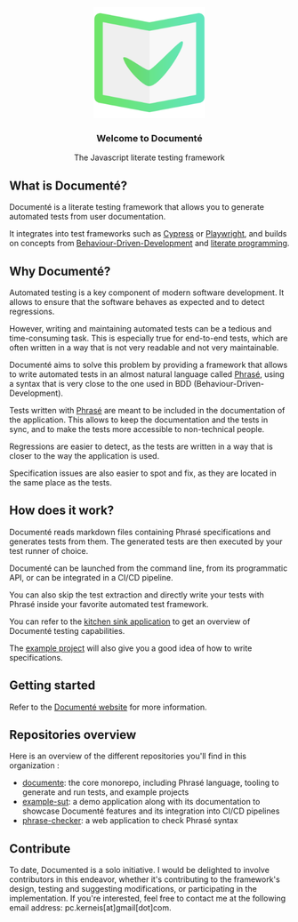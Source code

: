 <p align="center">
    <a href="https://github.com/documente/documente">
        <img alt="Logo for the Documenté literate testing framework" src="https://github.com/documente/documente.github.io/raw/main/public/logo.svg" title="Documenté logo" width="200"/>
    </a>
</p>

<h3 align="center">Welcome to Documenté</h3>

<p align="center">
The Javascript literate testing framework
</p>

## What is Documenté?

Documenté is a literate testing framework that allows you to generate automated tests from user documentation.

It integrates into test frameworks such as [Cypress](https://www.cypress.io/) or [Playwright](https://playwright.dev/), and builds on concepts from [Behaviour-Driven-Development](https://en.wikipedia.org/wiki/Behavior-driven_development) and [literate programming](https://en.wikipedia.org/wiki/Literate_programming).

##  Why Documenté?

Automated testing is a key component of modern software development.
It allows to ensure that the software behaves as expected and to detect regressions.

However, writing and maintaining automated tests can be a tedious and time-consuming task.
This is especially true for end-to-end tests, which are often written in a way that is not very readable and not very maintainable.

Documenté aims to solve this problem by providing a framework that allows to write automated tests
in an almost natural language called [Phrasé](https://github.com/documente/documente/tree/main/packages/phrase), using a syntax that is very close to the one used in BDD (Behaviour-Driven-Development).

Tests written with [Phrasé](https://github.com/documente/documente/tree/main/packages/phrase) are meant to be included in the documentation of the application.
This allows to keep the documentation and the tests in sync, and to make the tests more accessible to non-technical people.

Regressions are easier to detect, as the tests are written in a way that is closer to the way the application is used.

Specification issues are also easier to spot and fix, as they are located in the same place as the tests.

## How does it work?

Documenté reads markdown files containing Phrasé specifications and generates tests from them.
The generated tests are then executed by your test runner of choice.

Documenté can be launched from the command line, from its programmatic API, or can be integrated in a CI/CD pipeline.

You can also skip the test extraction and directly write your tests with Phrasé inside your favorite automated test framework.

You can refer to the [kitchen sink application](https://documente.github.io/documente) to get an overview of Documenté testing capabilities.

The [example project](https://github.com/documente/example-sut) will also give you a good idea of how to write specifications.

## Getting started

Refer to the [Documenté website](https://documente.github.io/) for more information.

## Repositories overview

Here is an overview of the different repositories you'll find in this organization :
- [documente](https://github.com/documente/documente): the core monorepo, including Phrasé language, tooling to generate and run tests, and example projects
- [example-sut](https://github.com/documente/example-sut): a demo application along with its documentation to showcase Documenté features and its integration into CI/CD pipelines
- [phrase-checker](https://github.com/documente/phrase-checker): a web application to check Phrasé syntax

## Contribute

To date, Documented is a solo initiative. I would be delighted to involve contributors in this endeavor, whether it's contributing to the framework's design, testing and suggesting modifications, or participating in the implementation. If you're interested, feel free to contact me at the following email address: pc.kerneis[at]gmail[dot]com.
